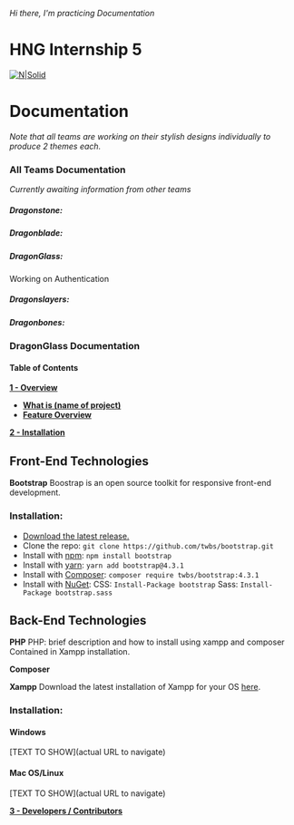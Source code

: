 *Hi there, I'm practicing Documentation*
# HNG Internship 5

[![N|Solid](https://i.pinimg.com/originals/32/2b/2e/322b2eabf34a834119d1a3181b929f89.jpg)](https://hotels.ng/)


# Documentation
*Note that all teams are working on their stylish designs individually to produce 2 themes each.* 

### All Teams Documentation
*Currently awaiting information from other teams*

##### Dragonstone:



##### Dragonblade:



##### DragonGlass: 
Working on Authentication



##### Dragonslayers:



##### Dragonbones:



### DragonGlass Documentation
#### Table of Contents

 [**1 - Overview**](#overview)
   * [**What is (name of project)**](#what-is)
   * [**Feature Overview**](#feature-overview)
   
 [**2 - Installation**](#installation) 
 
## Front-End Technologies

**Bootstrap**
Boostrap is an open source toolkit for responsive front-end development. 

### Installation:
- [Download the latest release.](https://github.com/twbs/bootstrap/archive/v4.3.1.zip)
- Clone the repo: `git clone https://github.com/twbs/bootstrap.git`
- Install with [npm](https://www.npmjs.com/): `npm install bootstrap`
- Install with [yarn](https://yarnpkg.com/): `yarn add bootstrap@4.3.1`
- Install with [Composer](https://getcomposer.org/): `composer require twbs/bootstrap:4.3.1`
- Install with [NuGet](https://www.nuget.org/): CSS: `Install-Package bootstrap` Sass: `Install-Package bootstrap.sass`




## Back-End Technologies 
**PHP**
PHP: brief description and how to install using xampp and composer Contained in Xampp installation. 

**Composer**

**Xampp**
Download the latest installation of Xampp for your OS [here](https://www.apachefriends.org/download.html#641). 

### Installation: 
#### Windows
[TEXT TO SHOW](actual URL to navigate)

#### Mac OS/Linux
[TEXT TO SHOW](actual URL to navigate)

 [**3 - Developers / Contributors**](developer=contributor)
